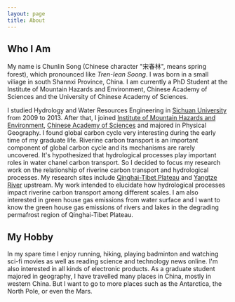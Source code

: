 ```yaml
---
layout: page
title: About
---
```



## Who I Am

My name is Chunlin Song (Chinese character "宋春林", means spring forest), which pronounced like *Tren-lean Soong*. I was born in a small viliage in south Shannxi  Province, China. I am currently a PhD Student at the Institute of Mountain Hazards and Environment, Chinese Academy of Sciences and the University of Chinese Academy of Sciences. 

I studied Hydrology and Water Resources Engineering in [Sichuan University](http://www.scu.edu.cn/) from 2009 to 2013. After that, I joined [Institute of Mountain Hazards and Environment](http://english.imde.cas.cn/), [Chinese Academy of Sciences](http://english.cas.cn/) and majored in Physical Geography. I found global carbon cycle very interesting during the early time of my graduate life. Riverine carbon transport  is an important component of global carbon cycle and its mechanisms are rarely uncovered. It's hypothesized that hydrological processes play important roles in water chanel carbon transport. So I decided to focus my research work on the relationship of riverine carbon transport and hydrological processes. My research sites include [Qinghai-Tibet Plateau](https://en.wikipedia.org/wiki/Tibetan_Plateau) and [Yangtze River](https://en.wikipedia.org/wiki/Yangtze) upstream. My work intended to elucidate how hydrological processes impact riverine carbon transport among different scales. I am also interested in green house gas emissions from water surface and I want to know the green house gas emissions of rivers and lakes in the degrading permafrost region of Qinghai-Tibet Plateau.


## My Hobby 

In my spare time I enjoy running, hiking, playing badminton and watching sci-fi movies as well as reading science and technology news online. I'm also interested in all kinds of electronic products. As a graduate student majored in geography, I have travelled many places in China, mostly in western China. But I want to go to more places such as the Antarctica, the North Pole, or even the Mars.
